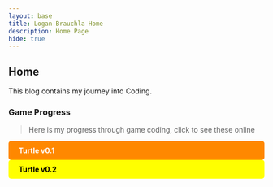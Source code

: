 ```yaml
---
layout: base
title: Logan Brauchla Home 
description: Home Page
hide: true
---
```


## Home

This blog contains my journey into Coding.

### Game Progress

> Here is my progress through game coding, click to see these online



<a href="{{site.baseurl}}/rpg/dot1" style="text-decoration: none;">
    <div style="background-color: #FF8800; color: white; padding: 10px 20px; border-radius: 5px; font-weight: bold;">
        Turtle v0.1
    </div>
</a>

<a href="{{site.baseurl}}/rpg/dot2" style="text-decoration: none;">
    <div style="background-color: #FFFF00; color: black; padding: 10px 20px; border-radius: 5px; font-weight: bold;">
        Turtle v0.2
    </div>
</a>
